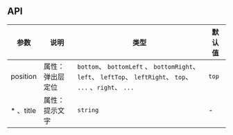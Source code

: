 ## API

| 参数 | 说明 | 类型 | 默认值 |
| --- | --- | --- | --- |
| position | 属性：弹出层定位 | `bottom`、 `bottomLeft` 、 `bottomRight`、 `left`、 `leftTop`、 `leftRight`、 `top`、 `...` 、`right`、 `...`  | `top` |
| * 、title | 属性：提示文字 | `string` | - |
